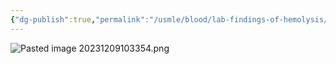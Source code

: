 ```yaml
---
{"dg-publish":true,"permalink":"/usmle/blood/lab-findings-of-hemolysis/"}
---
```


![Pasted image 20231209103354.png](/img/user/appendix/Pasted%20image%2020231209103354.png)

